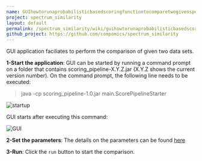 ```yaml
---
name: GUIhowtorunaprobabilisticbasedscoringfunctiontocomparetwogivenspectradatasets
project: spectrum_similarity
layout: default
permalink: /spectrum_similarity/wiki/guihowtorunaprobabilisticbasedscoringfunctiontocomparetwogivenspectradatasets.html
github_project: https://github.com/compomics/spectrum_similarity
---
```


GUI application faciliates to perform the comparison of given two data sets.

**1-Start the application**: GUI can be started by running a command prompt on a folder that contains scoring_pipeline-X.Y.Z.jar (X.Y.Z shows the current version number). On the command prompt, the following line needs to be executed:

> java -cp scoring_pipeline-1.0.jar main.ScorePipelineStarter
 
![startup](https://dl.dropboxusercontent.com/u/10018463/github_wiki_pages/step1_gui.PNG)

GUI starts after executing this command:

![GUI](https://dl.dropboxusercontent.com/u/10018463/github_wiki_pages/step2_gui.PNG)

**2-Set the parameters**: The details on the parameters can be found [here](/spectrum_similarity/wiki/setting-parameters-of-the-gui-for-the-comparison-of-cumulative-binomial-derived-scoring-function.html)

**3-Run**: Click the `run` button to start the comparison.

